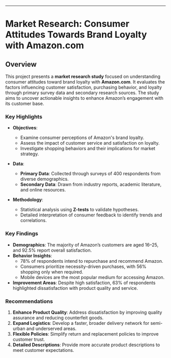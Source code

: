 
---

# Market Research: Consumer Attitudes Towards Brand Loyalty with Amazon.com  

## Overview  
This project presents a **market research study** focused on understanding consumer attitudes toward brand loyalty with **Amazon.com**. It evaluates the factors influencing customer satisfaction, purchasing behavior, and loyalty through primary survey data and secondary research sources. The study aims to uncover actionable insights to enhance Amazon’s engagement with its customer base.  

### Key Highlights  
- **Objectives**:  
  - Examine consumer perceptions of Amazon's brand loyalty.  
  - Assess the impact of customer service and satisfaction on loyalty.  
  - Investigate shopping behaviors and their implications for market strategy.  

- **Data**:  
  - **Primary Data**: Collected through surveys of 400 respondents from diverse demographics.  
  - **Secondary Data**: Drawn from industry reports, academic literature, and online resources.  

- **Methodology**:  
  - Statistical analysis using **Z-tests** to validate hypotheses.  
  - Detailed interpretation of consumer feedback to identify trends and correlations.  

### Key Findings  
- **Demographics**: The majority of Amazon’s customers are aged 16–25, and 92.5% report overall satisfaction.  
- **Behavior Insights**:  
  - 78% of respondents intend to repurchase and recommend Amazon.  
  - Consumers prioritize necessity-driven purchases, with 56% shopping only when required.  
  - Mobile devices are the most popular medium for accessing Amazon.  
- **Improvement Areas**: Despite high satisfaction, 63% of respondents highlighted dissatisfaction with product quality and service.  

### Recommendations  
1. **Enhance Product Quality**: Address dissatisfaction by improving quality assurance and reducing counterfeit goods.  
2. **Expand Logistics**: Develop a faster, broader delivery network for semi-urban and underserved areas.  
3. **Flexible Policies**: Simplify return and replacement policies to improve customer trust.  
4. **Detailed Descriptions**: Provide more accurate product descriptions to meet customer expectations.  
